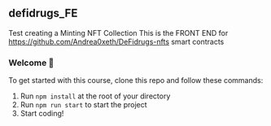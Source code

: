 ## defidrugs_FE
 Test creating a Minting NFT Collection
 This is the FRONT END for https://github.com/Andrea0xeth/DeFidrugs-nfts smart contracts

### **Welcome 👋**
To get started with this course, clone this repo and follow these commands:

1. Run `npm install` at the root of your directory
2. Run `npm run start` to start the project
3. Start coding!



